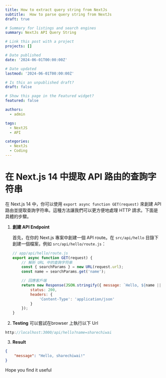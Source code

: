 ```yaml
---
title: How to extract query string from NextJs
subtitle:  How to parse query string from NextJs
draft: true

# Summary for listings and search engines
summary: NextJs API Query String

# Link this post with a project
projects: []

# Date published
date: '2024-06-01T00:00:00Z'

# Date updated
lastmod: '2024-06-01T00:00:00Z'

# Is this an unpublished draft?
draft: false

# Show this page in the Featured widget?
featured: false

authors:
  - admin

tags:
  - NextJS
  - API

categories:
  - NextJs
  - Coding
---
```


# 在 Next.js 14 中提取 API 路由的查詢字符串

在 Next.js 14 中，你可以使用 `export async function GET(request)` 來創建 API 路由並提取查詢字符串。這種方法讓我們可以更方便地處理 HTTP 請求。下面是具體的步驟。

1. **創建 API Endpoint**

   首先，在你的 Next.js 專案中創建一個 API route。在 `src/api/hello` 目錄下創建一個檔案，例如 `src/api/hello/route.js`：

   ```javascript
   // app/api/hello/route.js
   export async function GET(request) {
       // 解析 URL 中的查詢字符串
       const { searchParams } = new URL(request.url);
       const name = searchParams.get('name');

       // 回應客戶端
       return new Response(JSON.stringify({ message: `Hello, ${name || 'World'}!` }), {
           status: 200,
           headers: {
               'Content-Type': 'application/json'
           }
       });
   }
   ```

2. **Testing**
  可以嘗試在browser 上執行以下 Url  
  ```javascript
  http://localhost:3000/api/hello?name=sharechiwai
  ```

3. **Result** 
```json
{
    "message": "Hello, sharechiwai!"
}
```

Hope you find it useful